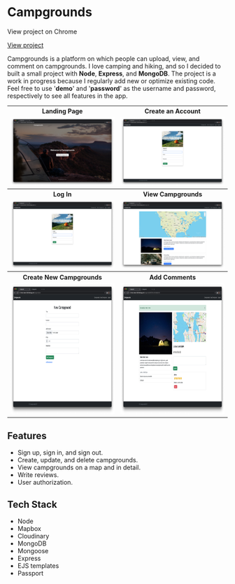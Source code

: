 <h1>Campgrounds</h1>

<p>View project on Chrome</p>
<p><a href="https://immense-beach-35186.herokuapp.com">View project</a></p>

<p>Campgrounds is a platform on which people can upload, view, and comment on campgrounds. I love camping and hiking, and so I decided to built a small project with <b>Node</b>, <b>Express</b>, and <b>MongoDB</b>. The project is a work in progress because I regularly add new or optimize existing code. Feel free to use '<b>demo</b>' and '<b>password</b>' as the username and password, respectively to see all features in the app.</p>

<table>
  <tr>
    <th>Landing Page</th>
    <th>Create an Account</th>
  </tr>
  <tr>
    <td><img src="./github_images/1.png" width=500></td>
    <td><img src="./github_images/2.png" width=500></td>
  </tr>
  <tr>
    <th>Log In</th>
    <th>View Campgrounds</th>
  </tr>
  <tr>
    <td><img src="./github_images/3.png" width=500></td>
    <td><img src="./github_images/4.png" width=500></td>
  </tr>
  <tr>
    <th>Create New Campgrounds</th>
    <th>Add Comments</th>
  </tr>
  <tr>
    <td><img src="./github_images/5.png" height=300></td>
    <td><img src="./github_images/6.png" height=300></td>
  </tr>
</table>

<h2>Features</h2>
<ul>
  <li>Sign up, sign in, and sign out.</li>
  <li>Create, update, and delete campgrounds.</li>
  <li>View campgrounds on a map and in detail.</li>
  <li>Write reviews.</li>
  <li>User authorization.</li>
</ul>

<h2>Tech Stack</h2>
<ul>
  <li>Node</li>
  <li>Mapbox</li>
  <li>Cloudinary</li>
  <li>MongoDB</li>
  <li>Mongoose</li>
  <li>Express</li>
  <li>EJS templates</li>
  <li>Passport</li>
</ul>

